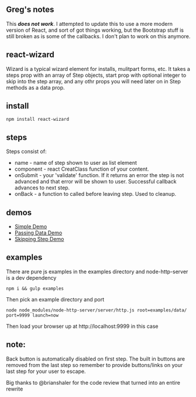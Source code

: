 Greg's notes
------------
This ***does not work***.  I attempted to update this to use a more modern version of React, and sort of got things working, but the Bootstrap stuff is still broken as is some of the callbacks.  I don't plan to work on this anymore.

react-wizard
------------
Wizard is a typical wizard element for installs, mulitpart forms, etc. It takes a steps prop with an array of Step objects, start prop with optional integer to skip into the step array, and any othr props you will need later on in Step methods as a data prop. 

install
-------
```
npm install react-wizard
```

steps
-----
Steps consist of:
* name - name of step shown to user as list element
* component - react CreatClass function of your content. 
* onSubmit - your 'validate' function. If it returns an error the step is not advanced and that error will be shown to user. Successful callback advances to next step.
* onBack - a function to called before leaving step. Used to cleanup.

demos
-----
* [Simple Demo](https://jacobrosenthal.github.io/react-wizard/examples/simple/index.html)
* [Passing Data Demo](https://jacobrosenthal.github.io/react-wizard/examples/data/index.html)
* [Skipping Step Demo](https://jacobrosenthal.github.io/react-wizard/examples/skip/index.html)

examples
--------
There are pure js examples in the examples directory and node-http-server is a dev dependency
```
npm i && gulp examples
```
Then pick an example directory and port
```
node node_modules/node-http-server/server/http.js root=examples/data/ port=9999 launch=now

```
Then load your browser up at http://localhost:9999 in this case

note:
-----
Back button is automatically disabled on first step.
The built in buttons are removed from the last step so remember to provide buttons/links on your last step for your user to escape.

Big thanks to @brianshaler for the code review that turned into an entire rewrite
